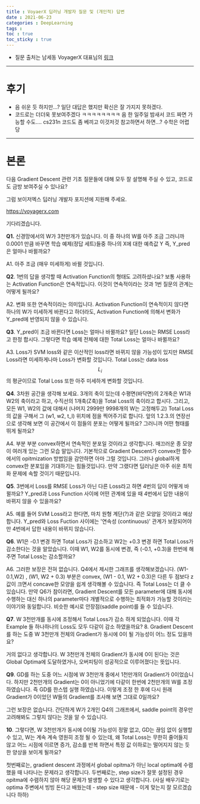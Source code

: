 ```yaml
---
title : VoyaerX 딥러닝 개발자 질문 및 (개인적) 답변
date : 2021-06-23
categories : DeepLearning
tags : 
toc : true
toc_sticky : true
---
```


- 질문 출처는 남세동 VoyagerX 대표님의 [링크](https://www.facebook.com/dgtgrade/posts/4085838704808298)
  
***

# 후기
- 음 쉬운 듯 하지만...? 일단 대답은 했지만 확신은 잘 가지지 못하겠다.
- 코드로는 더더욱 못보여주겠다 ㅋㅋㅋㅋㅋㅋㅋㅋ 음 한 일주일 밤새서 코드 짜면 가능할 수도.... cs231n 코드도 좀 베끼고 이것저것 참고하면서 하면...? 수학은 어렵당


***

# 본론

다음 Gradient Descent 관련 기초 질문들에 대해 모두 잘 설명해 주실 수 있고, 코드로도 금방 보여주실 수 있나요? 


그럼 보이저엑스 딥러닝 개발자 포지션에 지원해 주세요.


https://voyagerx.com

기다리겠습니다.


**Q1.** 신경망에서의 W가 3천만개가 있습니다. 이 중 하나의 W를 아주 조금 그러니까 0.0001 만큼 바꾸면 학습 예제(정답 세트)들중 하나의 X에 대한 예측값 Y 즉, Y_pred은 얼마나 바뀔까요? 

A1. 아주 조금 (매우 미세하게) 바뀔 것입니다.


**Q2**. 
1번의 답을 생각할 때 Activation Function의 형태도 고려하셨나요? 보통 사용하는 Activation Function은 연속적입니다. 이것이 연속적이라는 것과 1번 질문의 관계는 어떻게 될까요? 

A2. 변화 또한 연속적이라는 의미입니다. Activation Function이 연속적이지 않다면 하나의 W가 미세하게 바뀐다고 하더라도, Activation Function에 의해서 변화가 Y_pred에 반영되지 않을 수 있습니다.

**Q3**.
Y_pred이 조금 바뀐다면 Loss는 얼마나 바뀔까요? 일단 Loss는 RMSE Loss라고 한정 합시다. 그렇다면 학습 예제 전체에 대한 Total Loss는 얼마나 바뀔까요?

A3. Loss가 SVM loss와 같은 이산적인 loss라면 바뀌지 않을 가능성이 있지만 RMSE Loss라면 미세하게나마 Loss가 변화할 것입니다. Total Loss는 data loss $$L_i$$의 평균이므로 Total Loss 또한 아주 미세하게 변화할 것입니다.

**Q4**.
3차원 공간을 생각해 보세요. 3개의 축이 있는데 수평면(바닥면)의 2개축은 W1과 W2의 축이라고 하고, 수직선의 1개축(Z축)을 Total Loss의 축이라고 합시다. 그리고, 모든 W1, W2의 값에 대해서 (나머지 2999만 9998개의 W는 고정해두고) Total Loss의 값을 구해서 그 (w1, w2, t_l) 위치에 점을 찍어주기로 합니다. 앞의 1.2.3.의 연장선으로 생각해 보면 이 공간에서 이 점들의 분포는 어떻게 될까요? 그러니까 어떤 형태를 뛰게 될까요?

A4.
부분 부분 convex하면서 연속적인 분포일 것이라고 생각합니다. 매끄러운 종 모양이 여러개 있는 그런 모습 말입니다. 기본적으로 Gradient Descent가 convex한 함수에서의 opitmization 방법임을 감안하면 아마 그럴 것입니다. 그러나 global하게 convex한 분포임을 기대하기는 힘들것입니다. 만약 그랬다면 딥러닝은 아주 쉬운 최적화 문제에 속할 것이기 때문입니다.

**Q5**.
3번에서 Loss를 RMSE Loss가 아닌 다른 Loss라고 하면 4번의 답이 어떻게 바뀔까요? Y_pred과 Loss Function 사이에 어떤 관계에 있을 때 4번에서 답한 내용이 바뀌지 않을 수 있을까요?

A5.
예를 들어 SVM Loss라고 한다면, 마치 원형 계단(?)과 같은 모양일 것이라고 예상합니다. Y_pred와 Loss Fuction 사이에는 '연속성 (continuous)' 관계가 보장되어야만 4번에서 답한 내용이 바뀌지 않습니다.


**Q6**.
W1은 -0.1 변경 하면 Total Loss가 감소하고 W2는 +0.3 변경 하면 Total Loss가 감소한다는 것을 알았습니다. 이때 W1, W2를 동시에 변경, 즉 (-0.1, +0.3)을 한번에 해 주면 Total Loss는 감소할까요? 

A6.
그러한 보장은 전혀 없습니다. Q4에서 제시한 그래프를 생각해보겠습니다. (W1-0.1,W2) , (W1, W2 + 0.3) 부분은 convex, (W1 - 0.1, W2 + 0.3)은 다른 두 점보다 z값이 크면서 concave한 모양을 쉽게 생각해볼 수 있습니다. 즉 Total Loss는 더 클 수 있습니다. 만약 Q6가 참이라면, Gradient Descent를 모든 parameter에 대해 동시에 수행하는 대신 하나의 parameter마다 개별적으로 수행하는 최적화가 가능할 것이라는 이야기와 동일합니다. 비슷한 예시로 안장점(saddle point)를 들 수 있습니다.



**Q7**.
W 3천만개를 동시에 조정해서 Total Loss가 감소 하게 되었습니다. 이때 각 Example 들 하나하나의 Loss도 모두 다같이 감소 하였을까요?
8.
Gradient Descent를 하는 도중 W 3천만개 전체의 Gradient가 동시에 0이 될 가능성이 어느 정도 있을까요?

거의 없다고 생각합니다. W 3천만개 전체의 Gradient가 동시에 0이 된다는 것은 Global Optima에 도달하였거나, 오버피팅이 성공적으로 이루어졌다는 뜻입니다.

**Q9**.
GD를 하는 도중 어느 시점에 W 3천만개 중에서 1천만개의 Gradient가 0이었습니다. 하지만 2천만개의 Gradient는 0이 아니었기에 다같이 한번에 2천만개의 W를 조정하였습니다. 즉 GD를 한스텝 실행 하였습니다. 이렇게 조정 한 후에 다시 원래 Gradient가 0이었던 W들의 Gradient를 조사해 보면 그대로 0일까요?

그런 보장은 없습니다. 간단하게 W가 2개인 Q4의 그래프에서, saddle point의 경우만 고려해봐도 그렇지 않다는 것을 알 수 있습니다.


**10**.
그렇다면, W 3천만개가 동시에 0이될 가능성이 정말 없고, GD는 끊임 없이 실행할 수 있고, W는 계속 계속 영원히 조정 될 수 있는데, 왜 Total Loss는 무한히 줄어들지 않고 어느 시점에 이르면 증가, 감소를 반복 하면서 특정 값 이하로는 떨어지지 않는 듯한 양상을 보이게 될까요?

첫번째로는, gradient descent 과정에서 global opitma가 아닌 local optima에 수렴했을 때 나타나는 문제라고 생각합니다. 두번째로는, step size가 잘못 설정된 경우 opitma에 수렴하지 않아 해당 문제가 발생할 수 있다고 생각합니다. (사실 배우기로는 optima 주변에서 빙빙 돈다고 배웠는데 - step size 때문에 - 이게 맞는지 잘 모르겠습니다 하하)
